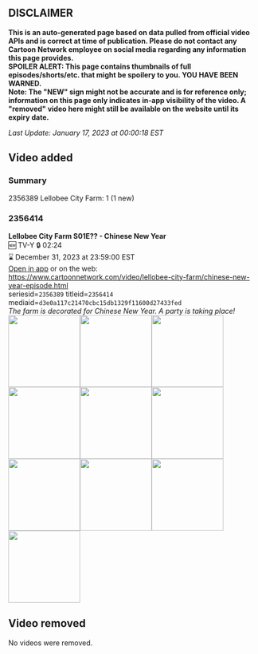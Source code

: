## DISCLAIMER
**This is an auto-generated page based on data pulled from official video APIs and is correct at time of publication. Please do not contact any Cartoon Network employee on social media regarding any information this page provides.**  
**SPOILER ALERT: This page contains thumbnails of full episodes/shorts/etc. that might be spoilery to you. YOU HAVE BEEN WARNED.**  
**Note: The "NEW" sign might not be accurate and is for reference only; information on this page only indicates in-app visibility of the video. A "removed" video here might still be available on the website until its expiry date.**  

_Last Update: January 17, 2023 at 00:00:18 EST_
## Video added
### Summary
2356389 Lellobee City Farm: 1 (1 new)  
### 2356414
**Lellobee City Farm S01E?? - Chinese New Year**  
🆕 TV-Y 🔒 02:24  
⌛ December 31, 2023 at 23:59:00 EST  
[Open in app](https://cnvideo.sercomkc.org/redirector.html?type=cnapp&seriesid=1000000000093702&titleid=2356414&mediaid=d3e0a117c21470cbc15db1329f11600d27433fed) or on the web: https://www.cartoonnetwork.com/video/lellobee-city-farm/chinese-new-year-episode.html  
seriesid=`2356389` titleid=`2356414` mediaid=`d3e0a117c21470cbc15db1329f11600d27433fed`  
_The farm is decorated for Chinese New Year. A party is taking place!_  
<a href="https://s3.amazonaws.com/cartoonorchestrator/2356414_001_1280x720.jpg"><img src="https://s3.amazonaws.com/cartoonorchestrator/2356414_001_640x360.jpg" height="144px" /></a><a href="https://s3.amazonaws.com/cartoonorchestrator/2356414_002_1280x720.jpg"><img src="https://s3.amazonaws.com/cartoonorchestrator/2356414_002_640x360.jpg" height="144px" /></a><a href="https://s3.amazonaws.com/cartoonorchestrator/2356414_003_1280x720.jpg"><img src="https://s3.amazonaws.com/cartoonorchestrator/2356414_003_640x360.jpg" height="144px" /></a><a href="https://s3.amazonaws.com/cartoonorchestrator/2356414_004_1280x720.jpg"><img src="https://s3.amazonaws.com/cartoonorchestrator/2356414_004_640x360.jpg" height="144px" /></a><a href="https://s3.amazonaws.com/cartoonorchestrator/2356414_005_1280x720.jpg"><img src="https://s3.amazonaws.com/cartoonorchestrator/2356414_005_640x360.jpg" height="144px" /></a><a href="https://s3.amazonaws.com/cartoonorchestrator/2356414_006_1280x720.jpg"><img src="https://s3.amazonaws.com/cartoonorchestrator/2356414_006_640x360.jpg" height="144px" /></a><a href="https://s3.amazonaws.com/cartoonorchestrator/2356414_007_1280x720.jpg"><img src="https://s3.amazonaws.com/cartoonorchestrator/2356414_007_640x360.jpg" height="144px" /></a><a href="https://s3.amazonaws.com/cartoonorchestrator/2356414_008_1280x720.jpg"><img src="https://s3.amazonaws.com/cartoonorchestrator/2356414_008_640x360.jpg" height="144px" /></a><a href="https://s3.amazonaws.com/cartoonorchestrator/2356414_009_1280x720.jpg"><img src="https://s3.amazonaws.com/cartoonorchestrator/2356414_009_640x360.jpg" height="144px" /></a><a href="https://s3.amazonaws.com/cartoonorchestrator/2356414_010_1280x720.jpg"><img src="https://s3.amazonaws.com/cartoonorchestrator/2356414_010_640x360.jpg" height="144px" /></a>
## Video removed
No videos were removed.  
